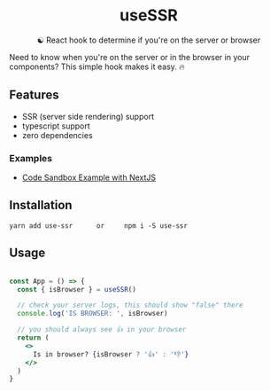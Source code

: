 <h1 align="center">useSSR</h1>
<p align="center">☯️ React hook to determine if you're on the server or browser</p>

Need to know when you're on the server or in the browser in your components? This simple hook makes it easy. 🔥

Features
--------
- SSR (server side rendering) support
- typescript support
- zero dependencies

### Examples
- <a target="_blank" rel="noopener noreferrer" href='https://codesandbox.io/s/w6jp7z4pkk'>Code Sandbox Example with NextJS</a>


Installation
------------

```shell
yarn add use-ssr      or     npm i -S use-ssr
```

Usage
-----

```jsx

const App = () => {
  const { isBrowser } = useSSR()

  // check your server logs, this should show "false" there
  console.log('IS BROWSER: ', isBrowser)

  // you should always see 👍 in your browser
  return (
    <>
      Is in browser? {isBrowser ? '👍' : '👎'}
    </>
  )
}
```


